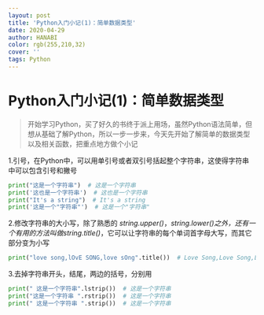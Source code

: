 ```yaml
---
layout: post
title: 'Python入门小记(1)：简单数据类型'
date: 2020-04-29
author: HANABI
color: rgb(255,210,32)
cover: ''
tags: Python
---
```

# Python入门小记(1)：简单数据类型

> 开始学习Python，买了好久的书终于派上用场，虽然Python语法简单，但想从基础了解Python，所以一步一步来，今天先开始了解简单的数据类型以及相关函数，把重点地方做个小记

1.引号，在Python中，可以用单引号或者双引号括起整个字符串，这使得字符串中可以包含引号和撇号

```python
print("这是一个字符串")  # 这是一个字符串
print('这也是一个字符串')  # 这也是一个字符串
print("It's a string")  # It's a string
print('这是一个"字符串"')  # 这是一个"字符串"
```

2.修改字符串的大小写，除了熟悉的 *string.upper()*，*string.lower()*之外，还有一个有用的方法叫做*string.title()*，它可以让字符串的每个单词首字母大写，而其它部分变为小写

```python
print("love song,lOvE SONG,love sOng".title())  # Love Song,Love Song,Love Song
```

3.去掉字符串开头，结尾，两边的括号，分别用

```python
print(" 这是一个字符串".lstrip())  # 这是一个字符串
print("这是一个字符串 ".rstrip())  # 这是一个字符串
print(" 这是一个字符串 ".strip())  # 这是一个字符串
```

